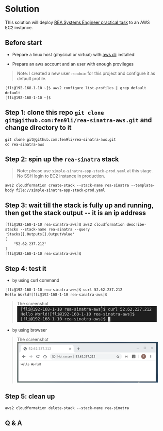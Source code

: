 # Solution

This solution will deploy [REA Systems Engineer practical task](https://github.com/rea-cruitment/simple-sinatra-app) to an AWS EC2 instance.

## Before start

* Prepare a linux host (physical or virtual) with [aws cli](https://docs.aws.amazon.com/cli/latest/userguide//install-cliv2-linux.html) installed

* Prepare an aws account and an user with enough provileges

> Note: I created a new user `readmin` for this project and configure it as default profile. 

```
[fli@192-168-1-10 ~]$ aws2 configure list-profiles | grep default
default
[fli@192-168-1-10 ~]$  
```

## Step 1: clone this repo `git clone git@github.com:fen9li/rea-sinatra-aws.git` and change directory to it
```
git clone git@github.com:fen9li/rea-sinatra-aws.git
cd rea-sinatra-aws
```

## Step 2: spin up the `rea-sinatra` stack
> Note: please use `simple-sinatra-app-stack-prod.yaml` at this stage. No SSH login to EC2 instance in production.

```
aws2 cloudformation create-stack --stack-name rea-sinatra --template-body file://simple-sinatra-app-stack-prod.yaml
```

## Step 3: wait till the stack is fully up and running, then get the stack output -- it is an ip address
```
[fli@192-168-1-10 rea-sinatra-aws]$ aws2 cloudformation describe-stacks --stack-name rea-sinatra --query 'Stacks[].Outputs[].OutputValue'
[
    "52.62.237.212"
]
[fli@192-168-1-10 rea-sinatra-aws]$ 
```

## Step 4: test it 

* by using curl command

```
[fli@192-168-1-10 rea-sinatra-aws]$ curl 52.62.237.212
Hello World![fli@192-168-1-10 rea-sinatra-aws]$ 
```

> The screenshot    
![test-sinatra-01](images/test-sinatra-01.png)

* by using browser

> The screenshot    
![test-sinatra-02](images/test-sinatra-02.png)

## Step 5: clean up

```
aws2 cloudformation delete-stack --stack-name rea-sinatra
```

## Q & A